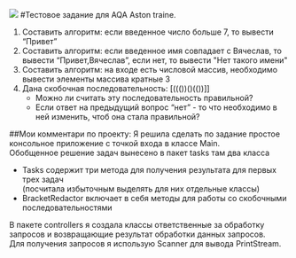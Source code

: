 ![](../../Duke_OpenJDK_animation_Final.gif)
#Тестовое задание для AQA Aston traine.
1. Составить алгоритм: если введенное число больше 7, то вывести “Привет”
2. Составить алгоритм: если введенное имя совпадает с Вячеслав,
   то вывести “Привет,Вячеслав”, если нет, то вывести "Нет такого имени"
3. Составить алгоритм: на входе есть числовой массив,
   необходимо вывести элементы массива кратные 3
4. Дана скобочная последовательность: [((())()(())]]
    - Можно ли считать эту последовательность правильной?
    - Если ответ на предыдущий вопрос “нет” - то что необходимо в ней изменить, чтоб она стала правильной?

##Мои комментари по проекту:
Я решила сделать по задание простое консольное приложение с точкой входа в классе Main.<br>
Обобщенное решение задач вынесено в пакет tasks там два класса
- Tasks содержит три метода для получения результата для первых трех задач<br>
  (посчитала избыточным выделять для них отдельные классы)
- BracketRedactor включает в себя методы для работы со скобочными последовательностями

В пакете controllers я создала классы ответственные за обработку запросов и возвращающие
результат обработки данных запросов. <br>
Для получения запросов я использую Scanner для вывода PrintStream.